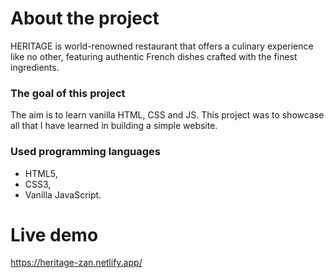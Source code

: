 # About the project

HERITAGE is world-renowned restaurant that offers a culinary experience like no other, featuring authentic French dishes crafted with the finest ingredients.

### The goal of this project

The aim is to learn vanilla HTML, CSS and JS. This project was to showcase all that I have learned in building a simple website.

### Used programming languages

- HTML5,
- CSS3,
- Vanilla JavaScript.

# Live demo
https://heritage-zan.netlify.app/
